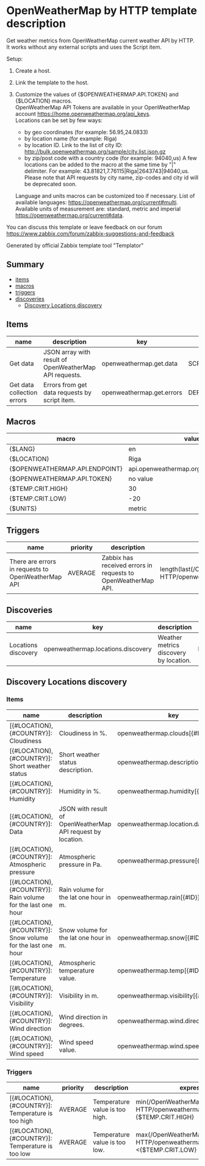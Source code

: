 # OpenWeatherMap by HTTP template description

Get weather metrics from OpenWeatherMap current weather API by HTTP.
It works without any external scripts and uses the Script item.

Setup:
  1. Create a host.

  2. Link the template to the host.

  3. Customize the values of {$OPENWEATHERMAP.API.TOKEN} and {$LOCATION} macros.  
      OpenWeatherMap API Tokens are available in your OpenWeatherMap account https://home.openweathermap.org/api_keys.  
      Locations can be set by few ways:
        - by geo coordinates (for example: 56.95,24.0833)
        - by location name (for example: Riga)
        - by location ID. Link to the list of city ID: http://bulk.openweathermap.org/sample/city.list.json.gz
        - by zip/post code with a country code (for example: 94040,us)
      A few locations can be added to the macro at the same time by "|" delimiter. 
      For example: 43.81821,7.76115|Riga|2643743|94040,us.
      Please note that API requests by city name, zip-codes and city id will be deprecated soon.
      
      Language and units macros can be customized too if necessary.
      List of available languages: https://openweathermap.org/current#multi.
      Available units of measurement are: standard, metric and imperial https://openweathermap.org/current#data.

You can discuss this template or leave feedback on our forum https://www.zabbix.com/forum/zabbix-suggestions-and-feedback

Generated by official Zabbix template tool "Templator"

## Summary
* [items](#items)
* [macros](#macros)
* [triggers](#triggers)
* [discoveries](#discoveries)
  * [Discovery Locations discovery ](#discovery_locations_discovery)

<a name="items"></a>

## Items
| name | description | key | type | delay |
| ------------- |------------- |------------- |------------- |------------- |
| Get data | JSON array with result of OpenWeatherMap API requests. | openweathermap.get.data | SCRIPT | 10m |
| Get data collection errors | Errors from get data requests by script item. | openweathermap.get.errors | DEPENDENT | 0 |


<a name="macros"></a>

## Macros
| macro | value |
| ------------- |------------- |
| {$LANG} | en |
| {$LOCATION} | Riga |
| {$OPENWEATHERMAP.API.ENDPOINT} | api.openweathermap.org/data/2.5/weather? |
| {$OPENWEATHERMAP.API.TOKEN} | no value |
| {$TEMP.CRIT.HIGH} | 30 |
| {$TEMP.CRIT.LOW} | -20 |
| {$UNITS} | metric |


<a name="triggers"></a>

## Triggers
| name | priority | description | expression | tags | url |
| ------------- |------------- |------------- |------------- |------------- |------------- |
| There are errors in requests to OpenWeatherMap API | AVERAGE | Zabbix has received errors in requests to OpenWeatherMap API. | length(last(/OpenWeatherMap by HTTP/openweathermap.get.errors))>0 | [{"tag": "scope", "value": "availability"}] | no url |


<a name="discoveries"></a>

## Discoveries
| name | key | description | type | lifetime | delay |
| ------------- |------------- |------------- |------------- |------------- |------------- |
| Locations discovery | openweathermap.locations.discovery | Weather metrics discovery by location. | DEPENDENT | 0d | 0 |


<a name="discovery_locations_discovery"></a>

## Discovery Locations discovery

### Items

| name | description | key | type |
| ------------- |------------- |------------- |------------- |
| [{#LOCATION}, {#COUNTRY}]: Cloudiness | Cloudiness in %. | openweathermap.clouds[{#ID}] | DEPENDENT |
| [{#LOCATION}, {#COUNTRY}]: Short weather status | Short weather status description. | openweathermap.description[{#ID}] | DEPENDENT |
| [{#LOCATION}, {#COUNTRY}]: Humidity | Humidity in %. | openweathermap.humidity[{#ID}] | DEPENDENT |
| [{#LOCATION}, {#COUNTRY}]: Data | JSON with result of OpenWeatherMap API request by location. | openweathermap.location.data[{#ID}] | DEPENDENT |
| [{#LOCATION}, {#COUNTRY}]: Atmospheric pressure | Atmospheric pressure in Pa. | openweathermap.pressure[{#ID}] | DEPENDENT |
| [{#LOCATION}, {#COUNTRY}]: Rain volume for the last one hour | Rain volume for the lat one hour in m. | openweathermap.rain[{#ID}] | DEPENDENT |
| [{#LOCATION}, {#COUNTRY}]: Snow volume for the last one hour | Snow volume for the lat one hour in m. | openweathermap.snow[{#ID}] | DEPENDENT |
| [{#LOCATION}, {#COUNTRY}]: Temperature | Atmospheric temperature value. | openweathermap.temp[{#ID}] | DEPENDENT |
| [{#LOCATION}, {#COUNTRY}]: Visibility | Visibility in m. | openweathermap.visibility[{#ID}] | DEPENDENT |
| [{#LOCATION}, {#COUNTRY}]: Wind direction | Wind direction in degrees. | openweathermap.wind.direction[{#ID}] | DEPENDENT |
| [{#LOCATION}, {#COUNTRY}]: Wind speed | Wind speed value. | openweathermap.wind.speed[{#ID}] | DEPENDENT |


### Triggers

| name | priority | description | expression | tags | url |
| ------------- |------------- |------------- |------------- |------------- |------------- |
| [{#LOCATION}, {#COUNTRY}]: Temperature is too high | AVERAGE | Temperature value is too high. | min(/OpenWeatherMap by HTTP/openweathermap.temp[{#ID}],#3)>{$TEMP.CRIT.HIGH} | [{"tag": "scope", "value": "notice"}] | no url |
| [{#LOCATION}, {#COUNTRY}]: Temperature is too low | AVERAGE | Temperature value is too low. | max(/OpenWeatherMap by HTTP/openweathermap.temp[{#ID}],#3)<{$TEMP.CRIT.LOW} | [{"tag": "scope", "value": "notice"}] | no url |

